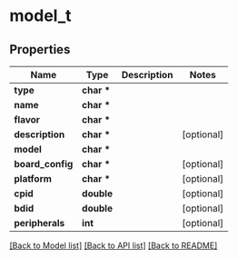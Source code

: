 # model_t

## Properties
Name | Type | Description | Notes
------------ | ------------- | ------------- | -------------
**type** | **char \*** |  | 
**name** | **char \*** |  | 
**flavor** | **char \*** |  | 
**description** | **char \*** |  | [optional] 
**model** | **char \*** |  | 
**board_config** | **char \*** |  | [optional] 
**platform** | **char \*** |  | [optional] 
**cpid** | **double** |  | [optional] 
**bdid** | **double** |  | [optional] 
**peripherals** | **int** |  | [optional] 

[[Back to Model list]](../README.md#documentation-for-models) [[Back to API list]](../README.md#documentation-for-api-endpoints) [[Back to README]](../README.md)


